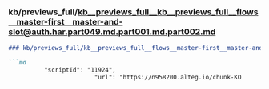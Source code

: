 ### kb/previews_full/kb__previews_full__kb__previews_full__flows__master-first__master-and-slot@auth.har.part049.md.part001.md.part002.md

```md
### kb/previews_full/kb__previews_full__flows__master-first__master-and-slot@auth.har.part049.md.part001.md (part 002)

```md
          "scriptId": "11924",
                        "url": "https://n958200.alteg.io/chunk-KO
```

```

```
